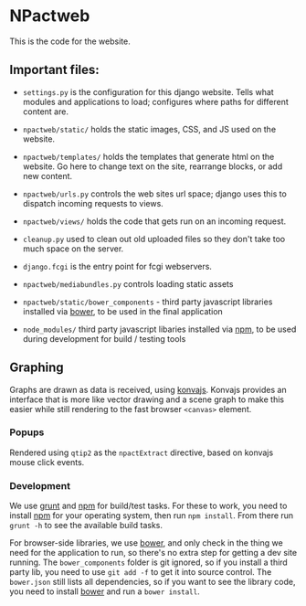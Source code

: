 # NPactweb

This is the code for the website.

## Important files:

* `settings.py` is the configuration for this django
  website. Tells what modules and applications to load; configures
  where paths for different content are.

* `npactweb/static/` holds the static images, CSS, and JS used on the
  website.

* `npactweb/templates/` holds the templates that generate html on the
  website. Go here to change text on the site, rearrange blocks, or
  add new content.

* `npactweb/urls.py` controls the web sites url space; django uses
  this to dispatch incoming requests to views.

* `npactweb/views/` holds the code that gets run on an
  incoming request.

* `cleanup.py` used to clean out old uploaded files so they
  don't take too much space on the server.

* `django.fcgi` is the entry point for fcgi webservers.

* `npactweb/mediabundles.py` controls loading static assets

* `npactweb/static/bower_components` - third party javascript
  libraries installed via [bower][], to be used in the final
  application

* `node_modules/` third party javascript libaries installed via
  [npm][], to be used during development for build / testing tools

[bower]: http://bower.io/
[npm]: https://www.npmjs.org/

## Graphing

Graphs are drawn as data is received, using
[konvajs](http://konvajs.github.io/). Konvajs provides an interface
that is more like vector drawing and a scene graph to make this easier
while still rendering to the fast browser `<canvas>` element.



### Popups

Rendered using `qtip2` as the `npactExtract` directive, based on
konvajs mouse click events.

### Development

We use [grunt][] and [npm][] for build/test tasks. For these to work,
you need to install [npm][] for your operating system, then run `npm
install`. From there run `grunt -h` to see the available build tasks.

For browser-side libraries, we use [bower][], and only check in the
thing we need for the application to run, so there's no extra step for
getting a dev site running. The `bower_components` folder is git
ignored, so if you install a third party lib, you need to use `git add
-f` to get it into source control. The `bower.json` still lists all
dependencies, so if you want to see the library code, you need to
install [bower][] and run a `bower install`.

[grunt]: http://gruntjs.com/
